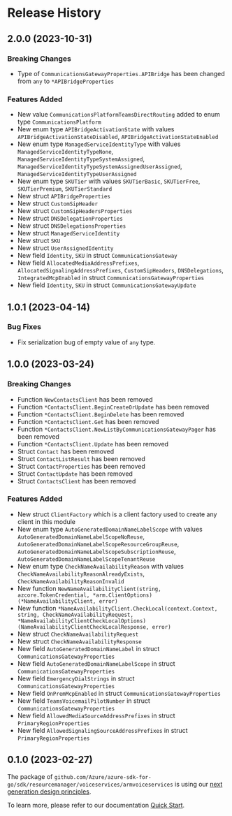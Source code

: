 # Release History

## 2.0.0 (2023-10-31)
### Breaking Changes

- Type of `CommunicationsGatewayProperties.APIBridge` has been changed from `any` to `*APIBridgeProperties`

### Features Added

- New value `CommunicationsPlatformTeamsDirectRouting` added to enum type `CommunicationsPlatform`
- New enum type `APIBridgeActivationState` with values `APIBridgeActivationStateDisabled`, `APIBridgeActivationStateEnabled`
- New enum type `ManagedServiceIdentityType` with values `ManagedServiceIdentityTypeNone`, `ManagedServiceIdentityTypeSystemAssigned`, `ManagedServiceIdentityTypeSystemAssignedUserAssigned`, `ManagedServiceIdentityTypeUserAssigned`
- New enum type `SKUTier` with values `SKUTierBasic`, `SKUTierFree`, `SKUTierPremium`, `SKUTierStandard`
- New struct `APIBridgeProperties`
- New struct `CustomSipHeader`
- New struct `CustomSipHeadersProperties`
- New struct `DNSDelegationProperties`
- New struct `DNSDelegationsProperties`
- New struct `ManagedServiceIdentity`
- New struct `SKU`
- New struct `UserAssignedIdentity`
- New field `Identity`, `SKU` in struct `CommunicationsGateway`
- New field `AllocatedMediaAddressPrefixes`, `AllocatedSignalingAddressPrefixes`, `CustomSipHeaders`, `DNSDelegations`, `IntegratedMcpEnabled` in struct `CommunicationsGatewayProperties`
- New field `Identity`, `SKU` in struct `CommunicationsGatewayUpdate`


## 1.0.1 (2023-04-14)
### Bug Fixes

- Fix serialization bug of empty value of `any` type.


## 1.0.0 (2023-03-24)
### Breaking Changes

- Function `NewContactsClient` has been removed
- Function `*ContactsClient.BeginCreateOrUpdate` has been removed
- Function `*ContactsClient.BeginDelete` has been removed
- Function `*ContactsClient.Get` has been removed
- Function `*ContactsClient.NewListByCommunicationsGatewayPager` has been removed
- Function `*ContactsClient.Update` has been removed
- Struct `Contact` has been removed
- Struct `ContactListResult` has been removed
- Struct `ContactProperties` has been removed
- Struct `ContactUpdate` has been removed
- Struct `ContactsClient` has been removed

### Features Added

- New struct `ClientFactory` which is a client factory used to create any client in this module
- New enum type `AutoGeneratedDomainNameLabelScope` with values `AutoGeneratedDomainNameLabelScopeNoReuse`, `AutoGeneratedDomainNameLabelScopeResourceGroupReuse`, `AutoGeneratedDomainNameLabelScopeSubscriptionReuse`, `AutoGeneratedDomainNameLabelScopeTenantReuse`
- New enum type `CheckNameAvailabilityReason` with values `CheckNameAvailabilityReasonAlreadyExists`, `CheckNameAvailabilityReasonInvalid`
- New function `NewNameAvailabilityClient(string, azcore.TokenCredential, *arm.ClientOptions) (*NameAvailabilityClient, error)`
- New function `*NameAvailabilityClient.CheckLocal(context.Context, string, CheckNameAvailabilityRequest, *NameAvailabilityClientCheckLocalOptions) (NameAvailabilityClientCheckLocalResponse, error)`
- New struct `CheckNameAvailabilityRequest`
- New struct `CheckNameAvailabilityResponse`
- New field `AutoGeneratedDomainNameLabel` in struct `CommunicationsGatewayProperties`
- New field `AutoGeneratedDomainNameLabelScope` in struct `CommunicationsGatewayProperties`
- New field `EmergencyDialStrings` in struct `CommunicationsGatewayProperties`
- New field `OnPremMcpEnabled` in struct `CommunicationsGatewayProperties`
- New field `TeamsVoicemailPilotNumber` in struct `CommunicationsGatewayProperties`
- New field `AllowedMediaSourceAddressPrefixes` in struct `PrimaryRegionProperties`
- New field `AllowedSignalingSourceAddressPrefixes` in struct `PrimaryRegionProperties`


## 0.1.0 (2023-02-27)

The package of `github.com/Azure/azure-sdk-for-go/sdk/resourcemanager/voiceservices/armvoiceservices` is using our [next generation design principles](https://azure.github.io/azure-sdk/general_introduction.html).

To learn more, please refer to our documentation [Quick Start](https://aka.ms/azsdk/go/mgmt).
